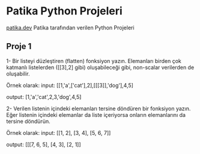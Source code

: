 # Patika Python Projeleri
[patika.dev](https://www.patika.dev) 
Patika tarafından verilen Python Projeleri
## Proje 1
1- Bir listeyi düzleştiren (flatten) fonksiyon yazın. Elemanları birden çok katmanlı listelerden ([[3],2] gibi) oluşabileceği gibi, non-scalar verilerden de oluşabilir. 

Örnek olarak:
input: [[1,'a',['cat'],2],[[[3]],'dog'],4,5]


output: [1,'a','cat',2,3,'dog',4,5]

2- Verilen listenin içindeki elemanları tersine döndüren bir fonksiyon yazın. Eğer listenin içindeki elemanlar da liste içeriyorsa onların elemanlarını da tersine döndürün. 


Örnek olarak:
input: [[1, 2], [3, 4], [5, 6, 7]]


output: [[[7, 6, 5], [4, 3], [2, 1]]
